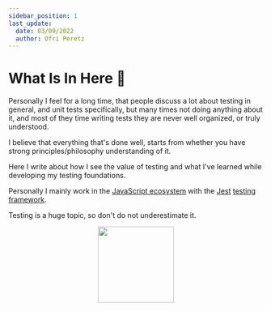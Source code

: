 ```yaml
---
sidebar_position: 1
last_update:
  date: 03/09/2022
  author: Ofri Peretz
---
```


# What Is In Here 🚀

Personally I feel for a long time, that people discuss a lot about testing in general, and unit tests specifically, but many times not doing anything about it, and most of they time writing tests they are never well organized, or truly understood.

I believe that everything that's done well, starts from whether you have strong principles/philosophy understanding of it.

Here I write about how I see the value of testing and what I've learned while developing my testing foundations.

Personally I mainly work in the [JavaScript ecosystem](../js-es/intro.md) with the [Jest](../js-es/testing-frameworks/jest/intro.md) [testing framework](../js-es/testing-frameworks/intro.md).

Testing is a huge topic, so don't do not underestimate it.

<p align="center">
    <img src="/img/unit-tests.svg" width="150" />
</p>

<!-- ## Introduction ✨

Too many people and organizations procrastinate to enter into tests and develop expertise in it, but it is wrong, because tests, even the simplest form of "unit" test learn you a lot about code, modularity, quality and so much more.

Tests are the difference between being someone who knows how to write code and being a professional software developer.

In this blog I discuss about the theory behind tests and how to work practically with the JavaScript [jest](https://jestjs.io/) framework, I chose to work with jest because I like JS and for historical reasons, so I deep-dive into how jest works, but I think that most of the testing frameworks share the same complexities because all of them tries to solve the same problem for developers, so even if you are not a JS developer or not using jest, I think you can still get value from the advance contents I write about jest. -->
